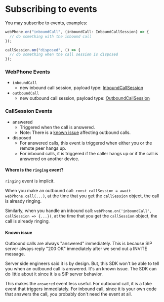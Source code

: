 # Subscribing to events

You may subscribe to events, examples:

```ts
webPhone.on("inboundCall", (inboundCall: InboundCallSession) => {
  // do something with the inbound call
});
```

```ts
callSession.on("disposed", () => {
  // do something when the call session is disposed
});
```

### WebPhone Events

- `inboundCall`
  - new inbound call session, payload type:
    [InboundCallSession](./src/call-session/inbound.ts)
- `outboundCall`
  - new outbound call session, payload type:
    [OutboundCallSession](./src/call-session/outbound.ts)

### CallSession Events

- answered
  - Triggered when the call is answered.
  - Note: There is a [known issue](#known-issue) affecting outbound calls.
- disposed
  - For answered calls, this event is triggered when either you or the remote peer hangs up.
  - For inbound calls, it is triggered if the caller hangs up or if the call is answered on another device.

#### Where is the `ringing` event?

`ringing` event is implicit.

When you make an outbound call: `const callSession = await webPhone.call(...)`, at the time that you get the `callSession` object, the call is already ringing.

Similarly, when you handle an inbound call: `webPhone.on('inboundCall', callSession => {...})`, at the time that you get the `callSession` object, the call is already ringing.

#### Known issue

Outbound calls are always "answered" immediately. This is because SIP server always reply "200 OK" immediately after we send out a INVITE message.

Server side engineers said it is by design. But, this SDK won't be able to tell you when an outbound call is answered. It's an known issue. The SDK can do little about it since it is a SIP server behavior.

This makes the `answered` event less useful. For outbound call, it is a fake event that triggers immediately. For inbound call, since it is your own code that answers the call, you probably don't need the event at all.

